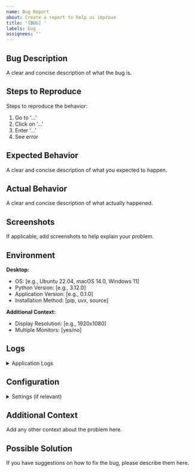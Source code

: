 ```yaml
---
name: Bug Report
about: Create a report to help us improve
title: '[BUG] '
labels: bug
assignees: ''
---
```


## Bug Description

A clear and concise description of what the bug is.

## Steps to Reproduce

Steps to reproduce the behavior:

1. Go to '...'
2. Click on '...'
3. Enter '...'
4. See error

## Expected Behavior

A clear and concise description of what you expected to happen.

## Actual Behavior

A clear and concise description of what actually happened.

## Screenshots

If applicable, add screenshots to help explain your problem.

## Environment

**Desktop:**
- OS: [e.g., Ubuntu 22.04, macOS 14.0, Windows 11]
- Python Version: [e.g., 3.12.0]
- Application Version: [e.g., 0.1.0]
- Installation Method: [pip, uvx, source]

**Additional Context:**
- Display Resolution: [e.g., 1920x1080]
- Multiple Monitors: [yes/no]

## Logs

<details>
<summary>Application Logs</summary>

```
Paste relevant log entries here from ~/.local/share/prompt-clipboard/logs/
```

</details>

## Configuration

<details>
<summary>Settings (if relevant)</summary>

```json
Paste relevant configuration here (remove any sensitive data)
```

</details>

## Additional Context

Add any other context about the problem here.

## Possible Solution

If you have suggestions on how to fix the bug, please describe them here.
